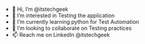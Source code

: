 - 👋 Hi, I’m @itstechgeek
- 👀 I’m interested in Testing the application
- 🌱 I’m currently learning python for Test Automation
- 💞️ I’m looking to collaborate on Testing practices
- 📫 Reach me on LinkedIn @itstechgeek

<!---
itstechgeek/itstechgeek is a ✨ special ✨ repository because its `README.md` (this file) appears on your GitHub profile.
You can click the Preview link to take a look at your changes.
--->
